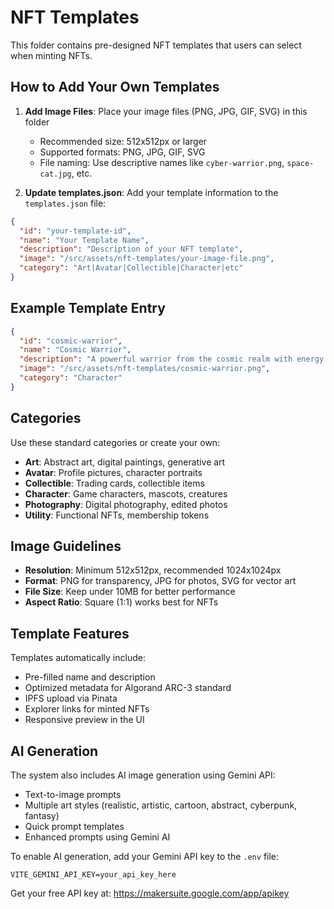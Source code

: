 # NFT Templates

This folder contains pre-designed NFT templates that users can select when minting NFTs.

## How to Add Your Own Templates

1. **Add Image Files**: Place your image files (PNG, JPG, GIF, SVG) in this folder
   - Recommended size: 512x512px or larger
   - Supported formats: PNG, JPG, GIF, SVG
   - File naming: Use descriptive names like `cyber-warrior.png`, `space-cat.jpg`, etc.

2. **Update templates.json**: Add your template information to the `templates.json` file:

```json
{
  "id": "your-template-id",
  "name": "Your Template Name",
  "description": "Description of your NFT template",
  "image": "/src/assets/nft-templates/your-image-file.png",
  "category": "Art|Avatar|Collectible|Character|etc"
}
```

## Example Template Entry

```json
{
  "id": "cosmic-warrior",
  "name": "Cosmic Warrior",
  "description": "A powerful warrior from the cosmic realm with energy weapons",
  "image": "/src/assets/nft-templates/cosmic-warrior.png",
  "category": "Character"
}
```

## Categories

Use these standard categories or create your own:
- **Art**: Abstract art, digital paintings, generative art
- **Avatar**: Profile pictures, character portraits
- **Collectible**: Trading cards, collectible items
- **Character**: Game characters, mascots, creatures
- **Photography**: Digital photography, edited photos
- **Utility**: Functional NFTs, membership tokens

## Image Guidelines

- **Resolution**: Minimum 512x512px, recommended 1024x1024px
- **Format**: PNG for transparency, JPG for photos, SVG for vector art
- **File Size**: Keep under 10MB for better performance
- **Aspect Ratio**: Square (1:1) works best for NFTs

## Template Features

Templates automatically include:
- Pre-filled name and description
- Optimized metadata for Algorand ARC-3 standard
- IPFS upload via Pinata
- Explorer links for minted NFTs
- Responsive preview in the UI

## AI Generation

The system also includes AI image generation using Gemini API:
- Text-to-image prompts
- Multiple art styles (realistic, artistic, cartoon, abstract, cyberpunk, fantasy)
- Quick prompt templates
- Enhanced prompts using Gemini AI

To enable AI generation, add your Gemini API key to the `.env` file:
```
VITE_GEMINI_API_KEY=your_api_key_here
```

Get your free API key at: https://makersuite.google.com/app/apikey